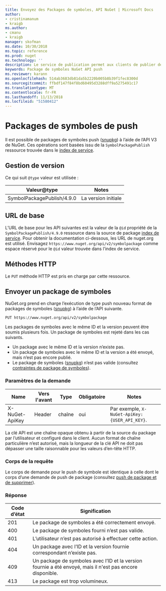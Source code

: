 ```yaml
---
title: Envoyez des Packages de symboles, API NuGet | Microsoft Docs
author:
- cristinamanum
- kraigb
ms.author:
- cmanu
- kraigb
manager: skofman
ms.date: 10/30/2018
ms.topic: reference
ms.prod: nuget
ms.technology: ''
description: Le service de publication permet aux clients de publier de nouveaux packages de symboles.
keywords: Package de symboles NuGet API push
ms.reviewer: karann
ms.openlocfilehash: 514ab3683db81da5b2220b005b8b39f1fec8300d
ms.sourcegitcommit: ffbdf147f84f8bd60495d3288dff9a5275491c17
ms.translationtype: MT
ms.contentlocale: fr-FR
ms.lasthandoff: 11/13/2018
ms.locfileid: "51580412"
---
```

# <a name="push-symbol-packages"></a>Packages de symboles de push

Il est possible de packages de symboles push ([snupkg](../create-packages/Symbol-Packages-snupkg.md)) à l’aide de l’API V3 de NuGet.
Ces opérations sont basées issu de la `SymbolPackagePublish` ressource trouvée dans le [index de service](service-index.md).

## <a name="versioning"></a>Gestion de version

Ce qui suit `@type` valeur est utilisée :

Valeur@type                  | Notes
--------------------        | -----
SymbolPackagePublish/4.9.0  | La version initiale

## <a name="base-url"></a>URL de base

L’URL de base pour les API suivantes est la valeur de la `@id` propriété de la `SymbolPackagePublish/4.9.0` ressource dans la source de package [index de service](service-index.md). Pour obtenir la documentation ci-dessous, les URL de nuget.org est utilisé. Envisagez `https://www.nuget.org/api/v2/symbolpackage` comme espace réservé pour le `@id` valeur trouvée dans l’index de service.

## <a name="http-methods"></a>Méthodes HTTP

Le `PUT` méthode HTTP est pris en charge par cette ressource. 

## <a name="push-a-symbol-package"></a>Envoyer un package de symboles

NuGet.org prend en charge l’exécution de type push nouveau format de packages de symboles ([snupkg](../create-packages/Symbol-Packages-snupkg.md)) à l’aide de l’API suivante. 

    PUT https://www.nuget.org/api/v2/symbolpackage

Les packages de symboles avec le même ID et la version peuvent être soumis plusieurs fois. Un package de symboles est rejeté dans les cas suivants.
- Un package avec le même ID et la version n’existe pas.
- Un package de symboles avec le même ID et la version a été envoyé, mais n’est pas encore publié.
- Le package de symboles ([snupkg](../create-packages/Symbol-Packages-snupkg.md)) n’est pas valide (consultez [contraintes de package de symboles](../create-packages/Symbol-Packages-snupkg.md)).

### <a name="request-parameters"></a>Paramètres de la demande

Name           | Vers l'avant     | Type   | Obligatoire | Notes
-------------- | ------ | ------ | -------- | -----
X-NuGet-ApiKey | Header | chaîne | oui      | Par exemple, `X-NuGet-ApiKey: {USER_API_KEY}`.

La clé API est une chaîne opaque obtenu à partir de la source du package par l’utilisateur et configuré dans le client. Aucun format de chaîne particulière n’est autorisé, mais la longueur de la clé API ne doit pas dépasser une taille raisonnable pour les valeurs d’en-tête HTTP.

### <a name="request-body"></a>Corps de la requête

Le corps de demande pour le push de symbole est identique à celle dont le corps d’une demande de push de package (consultez [push de package et de supprimer](package-publish-resource.md)). 

### <a name="response"></a>Réponse

Code d’état | Signification
----------- | -------
201         | Le package de symboles a été correctement envoyé.
400         | Le package de symboles fourni n’est pas valide.
401         | L’utilisateur n’est pas autorisé à effectuer cette action.
404         | Un package avec l’ID et la version fournie correspondant n’existe pas.
409         | Un package de symboles avec l’ID et la version fournie a été envoyé, mais il n'est pas encore disponible.
413         | Le package est trop volumineux.

